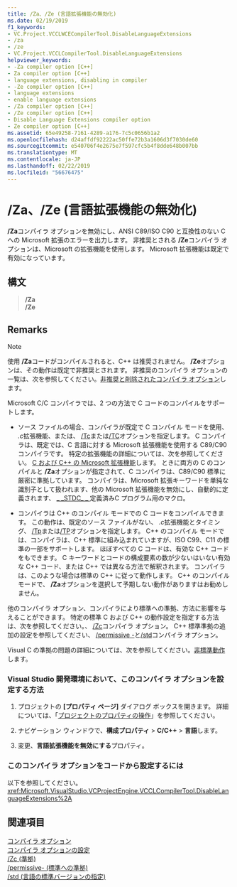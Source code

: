 ```yaml
---
title: /Za、/Ze (言語拡張機能の無効化)
ms.date: 02/19/2019
f1_keywords:
- VC.Project.VCCLWCECompilerTool.DisableLanguageExtensions
- /za
- /ze
- VC.Project.VCCLCompilerTool.DisableLanguageExtensions
helpviewer_keywords:
- -Za compiler option [C++]
- Za compiler option [C++]
- language extensions, disabling in compiler
- -Ze compiler option [C++]
- language extensions
- enable language extensions
- /Za compiler option [C++]
- /Ze compiler option [C++]
- Disable Language Extensions compiler option
- Ze compiler option [C++]
ms.assetid: 65e49258-7161-4289-a176-7c5c0656b1a2
ms.openlocfilehash: d24affdf92222ac50ffe72b3a1606d3f7030de60
ms.sourcegitcommit: e540706f4e2675e7f597cfc5b4f8dde648b007bb
ms.translationtype: MT
ms.contentlocale: ja-JP
ms.lasthandoff: 02/22/2019
ms.locfileid: "56676475"
---
```

# <a name="za-ze-disable-language-extensions"></a>/Za、/Ze (言語拡張機能の無効化)

**/Za**コンパイラ オプションを無効にし、ANSI C89/ISO C90 と互換性のない C への Microsoft 拡張のエラーを出力します。 非推奨とされる **/Ze**コンパイラ オプションは、Microsoft の拡張機能を使用します。 Microsoft 拡張機能は既定で有効になっています。

## <a name="syntax"></a>構文

> **/Za**<br/>
> **/Ze**

## <a name="remarks"></a>Remarks

> [!NOTE]
> 使用 **/Za**コードがコンパイルされると、C++ は推奨されません。 **/Ze**オプションは、その動作は既定で非推奨とされます。 非推奨のコンパイラ オプションの一覧は、次を参照してください。[非推奨と削除されたコンパイラ オプション](compiler-options-listed-by-category.md#deprecated-and-removed-compiler-options)します。

Microsoft C/C コンパイラでは、2 つの方法で C コードのコンパイルをサポートします。

- ソース ファイルの場合、コンパイラが既定で C コンパイル モードを使用、 *.c*拡張機能、または、 [/Tc](tc-tp-tc-tp-specify-source-file-type.md)または[/TC](tc-tp-tc-tp-specify-source-file-type.md)オプションを指定します。 C コンパイラは、既定では、C 言語に対する Microsoft 拡張機能を使用する C89/C90 コンパイラです。 特定の拡張機能の詳細については、次を参照してください。 [C および C++ の Microsoft 拡張機能](microsoft-extensions-to-c-and-cpp.md)します。 ときに両方の C のコンパイルと **/Za**オプションが指定されて、C コンパイラは、C89/C90 標準に厳密に準拠しています。 コンパイラは、Microsoft 拡張キーワードを単純な識別子として扱われます、他の Microsoft 拡張機能を無効にし、自動的に定義されます、 [ \_ \_STDC\_ \_ ](../../preprocessor/predefined-macros.md)定義済みC プログラム用のマクロ。

- コンパイラは C++ のコンパイル モードでの C コードをコンパイルできます。 この動作は、既定のソース ファイルがない、 *.c*拡張機能とタイミング、 [/Tp](tc-tp-tc-tp-specify-source-file-type.md)または[/TP](tc-tp-tc-tp-specify-source-file-type.md)オプションを指定します。 C++ のコンパイル モードでは、コンパイラは、C++ 標準に組み込まれていますが、ISO C99、C11 の標準の一部をサポートします。 ほぼすべての C コードは、有効な C++ コードをもできます。 C キーワードとコードの構成要素の数が少ないはいない有効な C++ コード、または C++ では異なる方法で解釈されます。 コンパイラは、このような場合は標準の C++ に従って動作します。 C++ のコンパイル モードで、 **/Za**オプションを選択して予期しない動作がありますはお勧めしません。

他のコンパイラ オプション、コンパイラにより標準への準拠、方法に影響を与えることができます。 特定の標準 C および C++ の動作設定を指定する方法は、次を参照してください。、 [/Zc](zc-conformance.md)コンパイラ オプション。 C++ 標準準拠の追加の設定を参照してください、 [/permissive -](permissive-standards-conformance.md)と[/std](std-specify-language-standard-version.md)コンパイラ オプション。

Visual C の準拠の問題の詳細については、次を参照してください。[非標準動作](../../cpp/nonstandard-behavior.md)します。

### <a name="to-set-this-compiler-option-in-the-visual-studio-development-environment"></a>Visual Studio 開発環境において、このコンパイラ オプションを設定する方法

1. プロジェクトの **[プロパティ ページ]** ダイアログ ボックスを開きます。 詳細については、「[プロジェクトのプロパティの操作](../../ide/working-with-project-properties.md)」を参照してください。

1. ナビゲーション ウィンドウで、**構成プロパティ** > **C/C++** > **言語**します。

1. 変更、**言語拡張機能を無効にする**プロパティ。

### <a name="to-set-this-compiler-option-programmatically"></a>このコンパイラ オプションをコードから設定するには

以下を参照してください。<xref:Microsoft.VisualStudio.VCProjectEngine.VCCLCompilerTool.DisableLanguageExtensions%2A>

## <a name="see-also"></a>関連項目

[コンパイラ オプション](compiler-options.md)<br/>
[コンパイラ オプションの設定](setting-compiler-options.md)<br/>
[/Zc (準拠)](zc-conformance.md)<br/>
[/permissive- (標準への準拠)](permissive-standards-conformance.md)<br/>
[/std (言語の標準バージョンの指定)](std-specify-language-standard-version.md)<br/>
